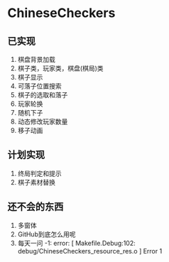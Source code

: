 # ChineseCheckers

## 已实现

1. 棋盘背景加载
2. 棋子类，玩家类，棋盘(棋局)类
3. 棋子显示
4. 可落子位置搜索
5. 棋子的选取和落子
6. 玩家轮换
7. 随机下子
8. 动态修改玩家数量
9. 移子动画

## 计划实现

1. 终局判定和提示
2. 棋子素材替换

## 还不会的东西

1. 多窗体
2. GitHub到底怎么用呢
3. 每天一问 -1: error: \[ Makefile.Debug:102: debug/ChineseCheckers_resource_res.o \] Error 1
